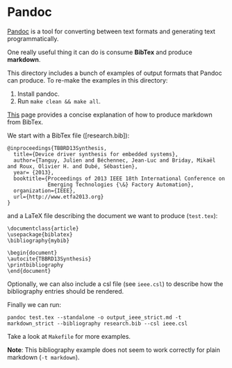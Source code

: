 # Pandoc

[Pandoc](http://pandoc.org) is a tool for converting between text formats and generating text programmatically.

One really useful thing it can do is consume **BibTex** and produce **markdown**.

This directory includes a bunch of examples of output formats that Pandoc can produce. To re-make the examples in this directory:

1. Install pandoc.
2. Run `make clean && make all`.

[This](http://tex.stackexchange.com/questions/171793/bibtex-to-html-markdown-etc-using-pandoc) page provides a concise explanation of how to produce markdown from BibTex.

We start with a BibTex file ([research.bib]):
```
@inproceedings{TBBRD13Synthesis,
  title={Device driver synthesis for embedded systems},
  author={Tanguy, Julien and Béchennec, Jean-Luc and Briday, Mikaël and Roux, Olivier H. and Dubé, Sébastien},
  year= {2013},
  booktitle={Proceedings of 2013 IEEE 18th International Conference on
             Emerging Technologies {\&} Factory Automation},
  organization={IEEE},
  url={http://www.etfa2013.org}
}
```

and a LaTeX file describing the document we want to produce (`test.tex`):
```
\documentclass{article}
\usepackage{biblatex}
\bibliography{mybib}

\begin{document}
\autocite{TBBRD13Synthesis}
\printbibliography
\end{document}
```

Optionally, we can also include a csl file (see `ieee.csl`) to describe how the bibliography entries should be rendered.

Finally we can run:
```
pandoc test.tex --standalone -o output_ieee_strict.md -t markdown_strict --bibliography research.bib --csl ieee.csl
```

Take a look at `Makefile` for more examples.

**Note**: This bibliography example does not seem to work correctly for plain markdown (`-t markdown`).
